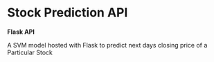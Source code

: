 # Stock Prediction API
**Flask API**

A SVM model hosted with Flask to predict next days closing price of a Particular Stock

